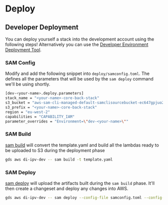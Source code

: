 # Deploy

## Developer Deployment

You can deploy yourself a stack into the development account using the following steps!
Alternatively you can use the [Developer Environment Deployment Tool](https://github.com/alphagov/di-ipv-core-common-infra/tree/main/utils/dev-deploy).

### SAM Config

Modify and add the following snippet into `deploy/samconfig.toml`. The defines all the parameters that will be used by the `sam deploy` command we'll be using shortly.

```sh
[dev-<your-name>.deploy.parameters]
stack_name = "<your-name>-core-back-stack"
s3_bucket = "aws-sam-cli-managed-default-samclisourcebucket-ec647gpjuo2w"
s3_prefix = "<your-name>-core-back-stack"
region = "eu-west-2"
capabilities = "CAPABILITY_IAM"
parameter_overrides = "Environment=\"dev-<your-name>\""
```

### SAM Build

[sam build](https://docs.aws.amazon.com/serverless-application-model/latest/developerguide/sam-cli-command-reference-sam-build.html) will convert the template.yaml and build all the lambdas ready to be uploaded to S3 during the deployment phase

```sh
gds aws di-ipv-dev -- sam build -t template.yaml
```

### SAM Deploy

[sam deploy](https://docs.aws.amazon.com/serverless-application-model/latest/developerguide/sam-cli-command-reference-sam-deploy.html) will upload the artifacts built during the `sam build` phase. It'll then create a changeset and deploy any changes into AWS.

```sh
gds aws di-ipv-dev -- sam deploy --config-file samconfig.toml --config-env dev-<your-name>
```
